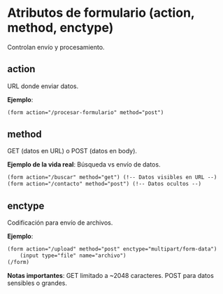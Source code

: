 # Atributos de formulario (action, method, enctype)

Controlan envío y procesamiento.

## action

URL donde enviar datos.

**Ejemplo**:

```html
(form action="/procesar-formulario" method="post")
```

## method

GET (datos en URL) o POST (datos en body).

**Ejemplo de la vida real**: Búsqueda vs envío de datos.

```html
(form action="/buscar" method="get") (!-- Datos visibles en URL --)
(form action="/contacto" method="post") (!-- Datos ocultos --)
```

## enctype

Codificación para envío de archivos.

**Ejemplo**:

```html
(form action="/upload" method="post" enctype="multipart/form-data")
    (input type="file" name="archivo")
(/form)
```

**Notas importantes**: GET limitado a ~2048 caracteres. POST para datos sensibles o grandes.
